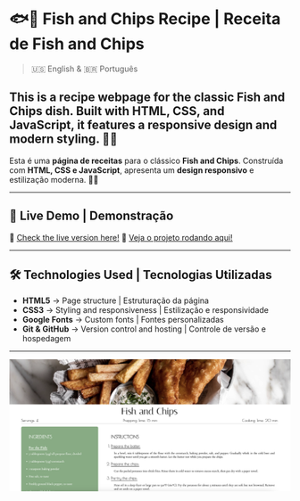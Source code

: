 # 🐟🍟 Fish and Chips Recipe | Receita de Fish and Chips

> 🇺🇸 English & 🇧🇷 Português  

This is a **recipe webpage** for the classic **Fish and Chips** dish. Built with **HTML, CSS, and JavaScript**, it features a **responsive design** and modern styling. 📜✨  
---
Esta é uma **página de receitas** para o clássico **Fish and Chips**. Construída com **HTML, CSS e JavaScript**, apresenta um **design responsivo** e estilização moderna. 📜✨  

---

## 🚀 Live Demo | Demonstração

🔗 [Check the live version here!](https://francinemette.github.io/Fish-and-Chips-Recipe/) 
🔗 [Veja o projeto rodando aqui!](https://francinemette.github.io/Fish-and-Chips-Recipe/) 

---

## 🛠️ Technologies Used | Tecnologias Utilizadas

- **HTML5** → Page structure | Estruturação da página  
- **CSS3** → Styling and responsiveness | Estilização e responsividade  
- **Google Fonts** → Custom fonts | Fontes personalizadas  
- **Git & GitHub** → Version control and hosting | Controle de versão e hospedagem  

---

![Fish and Chips](assets/fish-and-chips.png)
